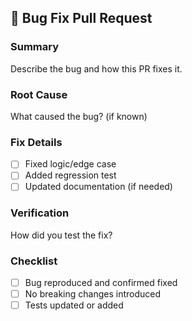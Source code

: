 ## 🐛 Bug Fix Pull Request

### Summary
Describe the bug and how this PR fixes it.

### Root Cause
What caused the bug? (if known)

### Fix Details
- [ ] Fixed logic/edge case
- [ ] Added regression test
- [ ] Updated documentation (if needed)

### Verification
How did you test the fix?

### Checklist
- [ ] Bug reproduced and confirmed fixed
- [ ] No breaking changes introduced
- [ ] Tests updated or added
